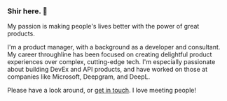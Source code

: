 ### Shir here. 👋

My passion is making people's lives better with the power of great products.

I'm a product manager, with a background as a developer and consultant. My career throughline has been focused on creating delightful product experiences over complex, cutting-edge tech. I'm especially passionate about building DevEx and API products, and have worked on those at companies like Microsoft, Deepgram, and DeepL.

Please have a look around, or [get in touch](https://shirgoldberg.com/contact/). I love meeting people!
